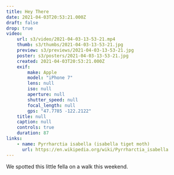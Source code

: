 ```yaml
---
title: Hey There
date: 2021-04-03T20:53:21.000Z
draft: false
drop: true
video:
    url: s3/video/2021-04-03-13-53-21.mp4
    thumb: s3/thumbs/2021-04-03-13-53-21.jpg
    preview: s3/previews/2021-04-03-13-53-21.jpg
    poster: s3/posters/2021-04-03-13-53-21.jpg
    created: 2021-04-03T20:53:21.000Z
    exif:
        make: Apple
        model: "iPhone 7"
        lens: null
        iso: null
        aperture: null
        shutter_speed: null
        focal_length: null
        gps: "47.7785 -122.2122"
    title: null
    caption: null
    controls: true
    duration: 87
links:
    - name: Pyrrharctia isabella (isabella tiget moth)
      url: https://en.wikipedia.org/wiki/Pyrrharctia_isabella
---
```


We spotted this little fella on a walk this weekend.
